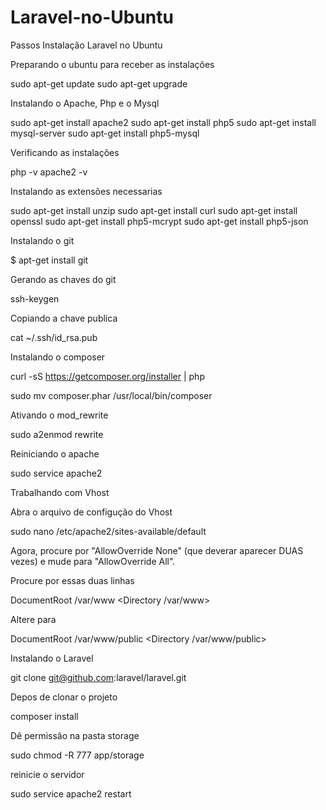 Laravel-no-Ubuntu
=================

Passos Instalação Laravel no Ubuntu


Preparando o ubuntu para receber as instalações

sudo apt-get update
sudo apt-get upgrade

Instalando o Apache, Php e o Mysql

sudo apt-get install apache2
sudo apt-get install php5
sudo apt-get install mysql-server
sudo apt-get install php5-mysql

Verificando as instalações

php -v
apache2 -v

Instalando as extensões necessarias

sudo apt-get install unzip
sudo apt-get install curl
sudo apt-get install openssl
sudo apt-get install php5-mcrypt
sudo apt-get install php5-json


Instalando o git

$ apt-get install git

Gerando as chaves do git

ssh-keygen

Copiando a chave publica

cat ~/.ssh/id_rsa.pub


Instalando o composer

curl -sS https://getcomposer.org/installer | php

sudo mv composer.phar /usr/local/bin/composer


Ativando o mod_rewrite


sudo a2enmod rewrite

Reiniciando o apache

sudo service apache2 


Trabalhando com Vhost

Abra o arquivo de configução do Vhost

sudo nano /etc/apache2/sites-available/default

Agora, procure por "AllowOverride None" (que deverar aparecer DUAS vezes) e mude para "AllowOverride All". 

Procure por essas duas linhas

DocumentRoot /var/www
<Directory /var/www>

Altere para

DocumentRoot /var/www/public
<Directory /var/www/public>


Instalando o Laravel

git clone git@github.com:laravel/laravel.git

Depos de clonar o projeto 

composer install

Dê permissão na pasta storage

sudo chmod -R 777 app/storage

reinicie o servidor

sudo service apache2 restart
